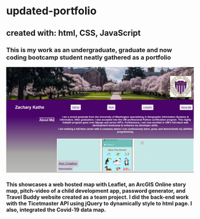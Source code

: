 # updated-portfolio
## created with: html, CSS, JavaScript
### This is my work as an undergraduate, graduate and now coding bootcamp student neatly gathered as a portfolio
![cover photo for my portfolio](https://github.com/ZacharyKathe/updated-portfolio/blob/main/assets/images/cover.JPG)
#### This showcases a web hosted map with Leaflet, an ArcGIS Online story map, pitch-video of a child development app, password generator, and Travel Buddy website created as a team project. I did the back-end work with the Ticetmaster API using jQuery to dynamically style to html page. I also, integrated the Covid-19 data map.
